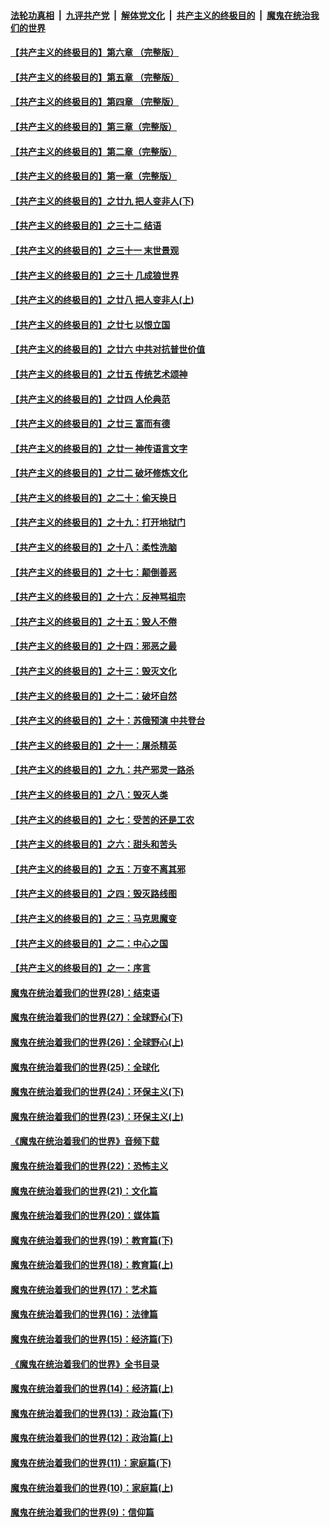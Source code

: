 

####  [法轮功真相](../../../../basic/blob/master/README.md?t=05311431) &nbsp;|&nbsp; [九评共产党](../../../../9ping.md/blob/master/README.md?t=05311431) &nbsp;|&nbsp; [解体党文化](../../../../jtdwh.md/blob/master/README.md?t=05311431)  &nbsp;|&nbsp; [共产主义的终极目的](../../../../gczydzjmd.md/blob/master/README.md?t=05311431) &nbsp;|&nbsp; [魔鬼在统治我们的世界](../../../../mgztzwmdsj.md/blob/master/README.md?t=05311431) 

#### [【共产主义的终极目的】第六章 （完整版）](../pages/nsc422/n11428913.md?t=05311431) 

#### [【共产主义的终极目的】第五章 （完整版）](../pages/nsc422/n11428912.md?t=05311431) 

#### [【共产主义的终极目的】第四章 （完整版）](../pages/nsc422/n11428907.md?t=05311431) 

#### [【共产主义的终极目的】第三章（完整版）](../pages/nsc422/n11428848.md?t=05311431) 

#### [【共产主义的终极目的】第二章（完整版）](../pages/nsc422/n11428831.md?t=05311431) 

#### [【共产主义的终极目的】第一章（完整版）](../pages/nsc422/n11417651.md?t=05311431) 

#### [【共产主义的终极目的】之廿九 把人变非人(下)](../pages/nsc422/n11344140.md?t=05311431) 

#### [【共产主义的终极目的】之三十二 结语](../pages/nsc422/n11360535.md?t=05311431) 

#### [【共产主义的终极目的】之三十一 末世景观](../pages/nsc422/n11351129.md?t=05311431) 

#### [【共产主义的终极目的】之三十 几成狼世界](../pages/nsc422/n11348280.md?t=05311431) 

#### [【共产主义的终极目的】之廿八 把人变非人(上)](../pages/nsc422/n11340492.md?t=05311431) 

#### [【共产主义的终极目的】之廿七 以恨立国](../pages/nsc422/n11336944.md?t=05311431) 

#### [【共产主义的终极目的】之廿六 中共对抗普世价值](../pages/nsc422/n11324785.md?t=05311431) 

#### [【共产主义的终极目的】之廿五 传统艺术颂神](../pages/nsc422/n11296396.md?t=05311431) 

#### [【共产主义的终极目的】之廿四 人伦典范](../pages/nsc422/n11296397.md?t=05311431) 

#### [【共产主义的终极目的】之廿三 富而有德](../pages/nsc422/n11283598.md?t=05311431) 

#### [【共产主义的终极目的】之廿一 神传语言文字](../pages/nsc422/n11263265.md?t=05311431) 

#### [【共产主义的终极目的】之廿二 破坏修炼文化](../pages/nsc422/n11245728.md?t=05311431) 

#### [【共产主义的终极目的】之二十：偷天换日](../pages/nsc422/n11238846.md?t=05311431) 

#### [【共产主义的终极目的】之十九：打开地狱门](../pages/nsc422/n11206376.md?t=05311431) 

#### [【共产主义的终极目的】之十八：柔性洗脑](../pages/nsc422/n11199994.md?t=05311431) 

#### [【共产主义的终极目的】之十七：颠倒善恶](../pages/nsc422/n11179782.md?t=05311431) 

#### [【共产主义的终极目的】之十六：反神骂祖宗](../pages/nsc422/n11166798.md?t=05311431) 

#### [【共产主义的终极目的】之十五：毁人不倦](../pages/nsc422/n11166792.md?t=05311431) 

#### [【共产主义的终极目的】之十四：邪恶之最](../pages/nsc422/n11150249.md?t=05311431) 

#### [【共产主义的终极目的】之十三：毁灭文化](../pages/nsc422/n11135227.md?t=05311431) 

#### [【共产主义的终极目的】之十二：破坏自然](../pages/nsc422/n11135214.md?t=05311431) 

#### [【共产主义的终极目的】之十：苏俄预演 中共登台](../pages/nsc422/n11118424.md?t=05311431) 

#### [【共产主义的终极目的】之十一：屠杀精英](../pages/nsc422/n11118442.md?t=05311431) 

#### [【共产主义的终极目的】之九：共产邪灵一路杀](../pages/nsc422/n11114139.md?t=05311431) 

#### [【共产主义的终极目的】之八：毁灭人类](../pages/nsc422/n11108503.md?t=05311431) 

#### [【共产主义的终极目的】之七：受苦的还是工农](../pages/nsc422/n11101809.md?t=05311431) 

#### [【共产主义的终极目的】之六：甜头和苦头](../pages/nsc422/n11096971.md?t=05311431) 

#### [【共产主义的终极目的】之五：万变不离其邪](../pages/nsc422/n11091285.md?t=05311431) 

#### [【共产主义的终极目的】之四：毁灭路线图](../pages/nsc422/n11086284.md?t=05311431) 

#### [【共产主义的终极目的】之三：马克思魔变](../pages/nsc422/n11061941.md?t=05311431) 

#### [【共产主义的终极目的】之二：中心之国](../pages/nsc422/n11047728.md?t=05311431) 

#### [【共产主义的终极目的】之一：序言](../pages/nsc422/n11086077.md?t=05311431) 

#### [魔鬼在统治着我们的世界(28)：结束语](../pages/nsc422/n10936246.md?t=05311431) 

#### [魔鬼在统治着我们的世界(27)：全球野心(下)](../pages/nsc422/n10928319.md?t=05311431) 

#### [魔鬼在统治着我们的世界(26)：全球野心(上)](../pages/nsc422/n10900318.md?t=05311431) 

#### [魔鬼在统治着我们的世界(25)：全球化](../pages/nsc422/n10788205.md?t=05311431) 

#### [魔鬼在统治着我们的世界(24)：环保主义(下)](../pages/nsc422/n10695307.md?t=05311431) 

#### [魔鬼在统治着我们的世界(23)：环保主义(上)](../pages/nsc422/n10688613.md?t=05311431) 

#### [《魔鬼在统治着我们的世界》音频下载](../pages/nsc422/n10635553.md?t=05311431) 

#### [魔鬼在统治着我们的世界(22)：恐怖主义](../pages/nsc422/n10614727.md?t=05311431) 

#### [魔鬼在统治着我们的世界(21)：文化篇](../pages/nsc422/n10597706.md?t=05311431) 

#### [魔鬼在统治着我们的世界(20)：媒体篇](../pages/nsc422/n10586579.md?t=05311431) 

#### [魔鬼在统治着我们的世界(19)：教育篇(下)](../pages/nsc422/n10564808.md?t=05311431) 

#### [魔鬼在统治着我们的世界(18)：教育篇(上)](../pages/nsc422/n10526970.md?t=05311431) 

#### [魔鬼在统治着我们的世界(17)：艺术篇](../pages/nsc422/n10499093.md?t=05311431) 

#### [魔鬼在统治着我们的世界(16)：法律篇](../pages/nsc422/n10485969.md?t=05311431) 

#### [魔鬼在统治着我们的世界(15)：经济篇(下)](../pages/nsc422/n10469975.md?t=05311431) 

#### [《魔鬼在统治着我们的世界》全书目录](../pages/nsc422/n10464261.md?t=05311431) 

#### [魔鬼在统治着我们的世界(14)：经济篇(上)](../pages/nsc422/n10457370.md?t=05311431) 

#### [魔鬼在统治着我们的世界(13)：政治篇(下)](../pages/nsc422/n10448270.md?t=05311431) 

#### [魔鬼在统治着我们的世界(12)：政治篇(上)](../pages/nsc422/n10444576.md?t=05311431) 

#### [魔鬼在统治着我们的世界(11)：家庭篇(下)](../pages/nsc422/n10440961.md?t=05311431) 

#### [魔鬼在统治着我们的世界(10)：家庭篇(上)](../pages/nsc422/n10435448.md?t=05311431) 

#### [魔鬼在统治着我们的世界(9)：信仰篇](../pages/nsc422/n10432159.md?t=05311431) 

